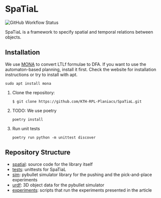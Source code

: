 # SpaTiaL

![GitHub Workflow Status](https://img.shields.io/github/actions/workflow/status/KTH-RPL-Planiacs/SpaTiaL/python-app.yml?branch=main&style=for-the-badge)

SpaTiaL is a framework to specify spatial and temporal relations between objects.

## Installation

We use [MONA](http://www.brics.dk/mona/) to convert LTLf formulae to DFA. If you want to use the automaton-based planning, install it first.
Check the website for installation instructions or try to install with apt.
```shell
sudo apt install mona
```

1. Clone the repository:
    ```
    $ git clone https://github.com/KTH-RPL-Planiacs/SpaTiaL.git
    ```
2. TODO: We use poetry
    ```
    poetry install
    ```
3. Run unit tests
    ```
    poetry run python -m unittest discover
    ```

## Repository Structure

- [spatial](./spatial): source code for the library itself
- [tests](./tests): unittests for SpaTiaL
- [sim](./sim): pybullet simulator library for the pushing and the pick-and-place experiments
- [urdf](./urdf): 3D object data for the pybullet simulator
- [experiments](./experiments): scripts that run the experiments presented in the article

